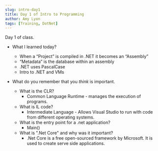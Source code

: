 ```yaml
---
slug: intro-day1
title: Day 1 of Intro to Programming
author: Amy Lyon
tags: [Training, DotNet]
---
```


Day 1 of class.
- What I learned today?
    - When a “Project” is compiled in .NET it becomes an “Assembly”
	- “Metadata” is the database within an assembly
	- .NET uses PascalCase
    - Intro to .NET and VMs

- What do you remember that you *think* is important.
    - What is the CLR?
        - Common Language Runtime - manages the execution of programs.
    - What is IL code?
        - Intermediate Language - Allows Visual Studio to run with code from different operating systems.
    - What is the entry point for a .net application?
        - Main()
    - What is ".Net Core" and why was it important?
        - .Net Core is a free open-sourced framework by Microsoft. It is used to create serve side applications.